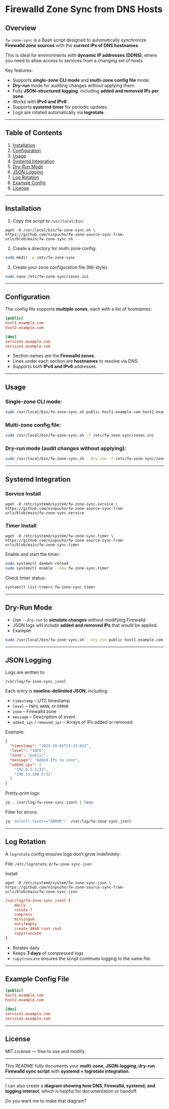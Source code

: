 # Firewalld Zone Sync from DNS Hosts

## Overview

`fw-zone-sync` is a Bash script designed to automatically synchronize **Firewalld zone sources** with the **current IPs of DNS hostnames**.

This is ideal for environments with **dynamic IP addresses (DDNS)**, where you need to allow access to services from a changing set of hosts.

Key features:

* Supports **single-zone CLI mode** and **multi-zone config file** mode.
* **Dry-run** mode for auditing changes without applying them.
* Fully **JSON-structured logging**, including **added and removed IPs per zone**.
* Works with **IPv4 and IPv6**.
* Supports **systemd timer** for periodic updates.
* Logs are rotated automatically via **logrotate**.

---

## Table of Contents

1. [Installation](#installation)
2. [Configuration](#configuration)
3. [Usage](#usage)
4. [Systemd Integration](#systemd-integration)
5. [Dry-Run Mode](#dry-run-mode)
6. [JSON Logging](#json-logging)
7. [Log Rotation](#log-rotation)
8. [Example Config](#example-config)
9. [License](#license)

---

## Installation

1. Copy the script to `/usr/local/bin`:
```
wget -O /usr/local/bin/fw-zone-sync.sh \
https://github.com/ninpucho/fw-zone-source-sync-from-urls/blob/main/fw-zone-sync.sh
```

2. Create a directory for multi-zone config:

```bash
sudo mkdir -p /etc/fw-zone-sync
```

3. Create your zone configuration file (INI-style):

```bash
sudo nano /etc/fw-zone-sync/zones.ini
```

---

## Configuration

The config file supports **multiple zones**, each with a list of hostnames:

```ini
[public]
host1.example.com
host2.example.com

[dmz]
service1.example.com
service2.example.com
```

* Section names are the **Firewalld zones**.
* Lines under each section are **hostnames** to resolve via DNS.
* Supports both **IPv4 and IPv6** addresses.

---

## Usage

### Single-zone CLI mode:

```bash
sudo /usr/local/bin/fw-zone-sync.sh public host1.example.com host2.example.com
```

### Multi-zone config file:

```bash
sudo /usr/local/bin/fw-zone-sync.sh -f /etc/fw-zone-sync/zones.ini
```

### Dry-run mode (audit changes without applying):

```bash
sudo /usr/local/bin/fw-zone-sync.sh --dry-run -f /etc/fw-zone-sync/zones.ini
```

---

## Systemd Integration

### Service Install

```
wget -O /etc/systemd/system/fw-zone-sync.service \
https://github.com/ninpucho/fw-zone-source-sync-from-urls/blob/main/fw-zone-sync.service
```

### Timer Install

```
wget -O /etc/systemd/system/fw-zone-sync.timer \
https://github.com/ninpucho/fw-zone-source-sync-from-urls/blob/main/fw-zone-sync.timer
```

Enable and start the timer:

```bash
sudo systemctl daemon-reload
sudo systemctl enable --now fw-zone-sync.timer
```

Check timer status:

```bash
systemctl list-timers fw-zone-sync.timer
```

---

## Dry-Run Mode

* Use `--dry-run` to **simulate changes** without modifying Firewalld.
* JSON logs will include **added and removed IPs** that *would* be applied.
* Example:

```bash
sudo /usr/local/bin/fw-zone-sync.sh --dry-run public host1.example.com
```

---

## JSON Logging

Logs are written to:

```text
/var/log/fw-zone-sync.jsonl
```

Each entry is **newline-delimited JSON**, including:

* `timestamp` – UTC timestamp
* `level` – `INFO`, `WARN`, or `ERROR`
* `zone` – Firewalld zone
* `message` – Description of event
* `added_ips` / `removed_ips` – Arrays of IPs added or removed

Example:

```json
{
  "timestamp": "2025-10-05T23:15:01Z",
  "level": "INFO",
  "zone": "public",
  "message": "Added IPs to zone",
  "added_ips": [
    "192.0.2.1/32",
    "198.51.100.5/32"
  ]
}
```

Pretty-print logs:

```bash
jq . /var/log/fw-zone-sync.jsonl | less
```

Filter for errors:

```bash
jq 'select(.level=="ERROR")' /var/log/fw-zone-sync.jsonl
```

---

## Log Rotation

A `logrotate` config ensures logs don’t grow indefinitely:

File: `/etc/logrotate.d/fw-zone-sync-json`

Install
```
wget -O /etc/systemd/system/fw-zone-sync-json \
https://github.com/ninpucho/fw-zone-source-sync-from-urls/blob/main/fw-zone-sync-json
```

```conf
/var/log/fw-zone-sync.jsonl {
    daily
    rotate 7
    compress
    missingok
    notifempty
    create 0640 root root
    copytruncate
}
```

* Rotates daily
* Keeps **7 days** of compressed logs
* `copytruncate` ensures the script continues logging to the same file

---

## Example Config File

```ini
[public]
host1.example.com
host2.example.com

[dmz]
service1.example.com
service2.example.com
```

---

## License

MIT License — free to use and modify.

---

This README fully documents your **multi-zone, JSON-logging, dry-run Firewalld sync script** with **systemd + logrotate integration**.

---

I can also create a **diagram showing how DNS, Firewalld, systemd, and logging interact**, which is helpful for documentation or handoff.

Do you want me to make that diagram?
